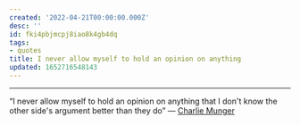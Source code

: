 ```yaml
---
created: '2022-04-21T00:00:00.000Z'
desc: ''
id: fki4pbjmcpj8iao8k4gb4dq
tags:
- quotes
title: I never allow myself to hold an opinion on anything
updated: 1652716548143
---
```

   
***   
   
 “I never allow myself to hold an opinion on anything that I don't know the other side's argument better than they do”  — [Charlie Munger](../../resources/people/Charlie%20Munger.md)